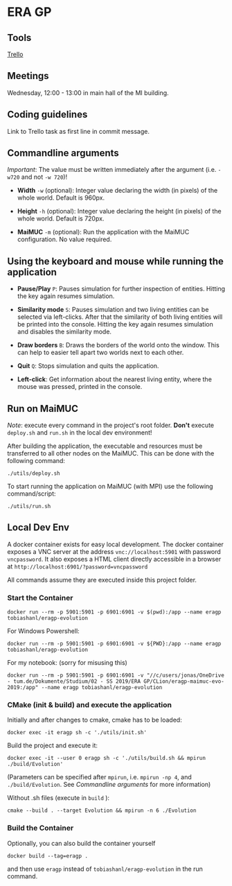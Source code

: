# ERA GP

## Tools
[Trello](https://trello.com/b/ol7c7Udk/evolution)

## Meetings
Wednesday, 12:00 - 13:00 in main hall of the MI building.

## Coding guidelines
Link to Trello task as first line in commit message.

## Commandline arguments

*Important*: The value must be written immediately after the argument (i.e. `-w720` and not `-w 720`)!

- **Width** `-w` (optional): Integer value declaring the width (in pixels) of the whole world. Default is 960px.

- **Height** `-h` (optional): Integer value declaring the height (in pixels) of the whole world. Default is 720px.

- **MaiMUC** `-m` (optional): Run the application with the MaiMUC configuration. No value required.

## Using the keyboard and mouse while running the application

- **Pause/Play** `P`: Pauses simulation for further inspection of entities. Hitting the key again resumes simulation.

- **Similarity mode** `S`: Pauses simulation and two living entities can be selected via left-clicks. After that the
similarity of both living entities will be printed into the console. Hitting the key again resumes simulation and
disables the similarity mode.

- **Draw borders** `B`: Draws the borders of the world onto the window. This can help to easier tell apart two worlds
next to each other.

- **Quit** `Q`: Stops simulation and quits the application.

- **Left-click**: Get information about the nearest living entity, where the mouse was pressed, printed in the console.

## Run on MaiMUC

*Note*: execute every command in the project's root folder. **Don't** execute ``deploy.sh`` and ``run.sh`` in the local
dev environment!

After building the application, the executable and resources must be transferred to all other nodes on the MaiMUC. This
can be done with the following command:
```
./utils/deploy.sh
```

To start running the application on MaiMUC (with MPI) use the following command/script:
```
./utils/run.sh
```

## Local Dev Env
A docker container exists for easy local development.
The docker container exposes a VNC server at the address `vnc://localhost:5901` with password ``vncpassword``.
It also exposes a HTML client directly accessible in a browser at ``http://localhost:6901/?password=vncpassword``

All commands assume they are executed inside this project folder.

### Start the Container

```
docker run --rm -p 5901:5901 -p 6901:6901 -v $(pwd):/app --name eragp tobiashanl/eragp-evolution 
```

For Windows Powershell:
```
docker run --rm -p 5901:5901 -p 6901:6901 -v ${PWD}:/app --name eragp tobiashanl/eragp-evolution 
```
For my notebook: (sorry for misusing this)
```
docker run --rm -p 5901:5901 -p 6901:6901 -v "//c/users/jonas/OneDrive - tum.de/Dokumente/Studium/02 - SS 2019/ERA GP/CLion/eragp-maimuc-evo-2019:/app" --name eragp tobiashanl/eragp-evolution
```

### CMake (init & build) and execute the application

Initially and after changes to cmake, cmake has to be loaded:
```
docker exec -it eragp sh -c './utils/init.sh'
```
Build the project and execute it:
```
docker exec -it --user 0 eragp sh -c './utils/build.sh && mpirun ./build/Evolution'
```
(Parameters can be specified after ``mpirun``, i.e. ``mpirun -np 4``, and ``./build/Evolution``. See *Commandline
arguments* for more information)

Without .sh files (execute in ``build`` ):
```
cmake --build . --target Evolution && mpirun -n 6 ./Evolution
```

### Build the Container

Optionally, you can also build the container yourself
```
docker build --tag=eragp .
```
and then use `eragp` instead of `tobiashanl/eragp-evolution` in the run command.
